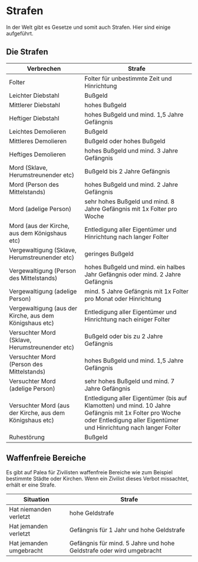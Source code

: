 # Strafen

In der Welt gibt es Gesetze und somit auch Strafen. Hier sind einige aufgeführt.

## Die Strafen

| Verbrechen | Strafe |
| - | - |
| Folter | Folter für unbestimmte Zeit und Hinrichtung |
| Leichter Diebstahl | Bußgeld |
| Mittlerer Diebstahl | hohes Bußgeld |
| Heftiger Diebstahl | hohes Bußgeld und mind. 1,5 Jahre Gefängnis |
| Leichtes Demolieren | Bußgeld |
| Mittleres Demolieren | Bußgeld oder hohes Bußgeld |
| Heftiges Demolieren | hohes Bußgeld und mind. 3 Jahre Gefängnis |
| Mord (Sklave, Herumstreunender etc) | Bußgeld bis 2 Jahre Gefängnis |
| Mord (Person des Mittelstands) | hohes Bußgeld und mind. 2 Jahre Gefängnis |
| Mord (adelige Person) | sehr hohes Bußgeld und mind. 8 Jahre Gefängnis mit 1x Folter pro Woche |
| Mord (aus der Kirche, aus dem Königshaus etc) | Entledigung aller Eigentümer und Hinrichtung nach langer Folter |
| Vergewaltigung (Sklave, Herumstreunender etc) | geringes Bußgeld |
| Vergewaltigung (Person des Mittelstands) | hohes Bußgeld und mind. ein halbes Jahr Gefängnis oder mind. 2 Jahre Gefängnis |
| Vergewaltigung (adelige Person) | mind. 5 Jahre Gefängnis mit 1x Folter pro Monat oder Hinrichtung |
| Vergewaltigung (aus der Kirche, aus dem Königshaus etc) | Entledigung aller Eigentümer und Hinrichtung nach einiger Folter |
| Versuchter Mord (Sklave, Herumstreunender etc) | Bußgeld oder bis zu 2 Jahre Gefängnis |
| Versuchter Mord (Person des Mittelstands)  | hohes Bußgeld und mind. 1,5 Jahre Gefängnis |
| Versuchter Mord (adelige Person) | sehr hohes Bußgeld und mind. 7 Jahre Gefängnis |
| Versuchter Mord (aus der Kirche, aus dem Königshaus etc) | Entledigung aller Eigentümer (bis auf Klamotten) und mind. 10 Jahre Gefängnis mit 1x Folter pro Woche oder Entledigung aller Eigentümer und Hinrichtung nach langer Folter |
| Ruhestörung | Bußgeld |

## Waffenfreie Bereiche

Es gibt auf Palea für Zivilisten waffenfreie Bereiche wie zum Beispiel bestimmte Städte oder Kirchen. Wenn ein Zivilist dieses Verbot missachtet, erhält er eine Strafe.

| Situation | Strafe |
| - | - |
| Hat niemanden verletzt | hohe Geldstrafe |
| Hat jemanden verletzt | Gefängnis für 1 Jahr und hohe Geldstrafe |
| Hat jemanden umgebracht | Gefängnis für mind. 5 Jahre und hohe Geldstrafe oder wird umgebracht |

